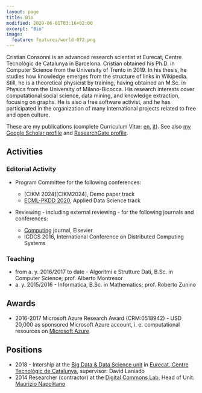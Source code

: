 ```yaml
---
layout: page
title: Bio
modified: 2020-06-01T03:16+02:00
excerpt: "Bio"
image:
  feature: features/world-072.png
---
```


Cristian Consonni is an advanced research scientist at Eurecat, Centre Tecnològic de Catalunya in
Barcelona. Cristian obtained his Ph.D. in Computer Science from the University of Trento in 2019.
In his thesis, he studies how knowledge emerges from the structure of links in Wikipedia. Still, he
is a theoretical physicist by training, having obtained an M.Sc. in Physics from the University of
Milano-Bicocca. His research interests cover computational social science, data mining, and
knowledge extraction, focusing on graphs. He is also a free software activist, and he has
participated in the organization of many international projects related to free and open culture.

These are my publications (complete Curriculum Vitæ: [en][encv], [it][itcv]).
See also [my Google Scholar profile][scholar] and [ResearchGate profile][researchgate].

## Activities

### Editorial Activity

* Program Committee for the following conferences:
  * [CIKM 2024][CIKM2024], Demo paper track
  * [ECML-PKDD 2020][ecml2020], Applied Data Science track

* Reviewing - including external reviewing - for the following journals
  and conferences:
  * [Computing][COMP] journal, Elsevier
  * ICDCS 2016, International Conference on Distributed Computing Systems

### Teaching

* from a. y. 2016/2017 to date - Algoritmi e Strutture Dati, B.Sc. in Computer Science;
  prof. Alberto Montresor
* a. y. 2015/2016 - Informatica, B.Sc. in Mathematics;
  prof. Roberto Zunino

## Awards

* 2016-2017 Microsoft Azure Research Award (CRM:0518942) - USD 20,000 as
  sponsored Microsoft Azure account, i. e. computational resources on
  [Microsoft Azure][azure]

## Positions

* 2018 - Intership at the [Big Data & Data Science unit][bigdata] in
  [Eurecat, Centre Tecnològic de Catalunya][eurecat], supervisor: David Laniado
* 2014 Researcher (contractor) at the [Digital Commons Lab][dcl],
  Head of Unit: [Maurizio Napolitano][napo]

[encv]: ./files/CV_Consonni_public_en.pdf
[itcv]: ./files/CV_Consonni_public_it.pdf
[scholar]: https://scholar.google.it/citations?hl=en&view_op=list_works&gmla=AJsN-F64Lis8rmWDuTFqARwsNXIyvMT-IuYfRp6916E-B5LdonOCcvaB-d-gbo1rG9kz3_swYOXS2uK38q8Z1G2M8lBGUwpqplf-Qv2q0H1azSyBgxT3eDE&user=3ncgdOUAAAAJ
[researchgate]: https://www.researchgate.net/profile/Cristian_Consonni
[ecml2020]: https://ecmlpkdd2020.net/organisation/programcommittee/
[COMP]: https://www.springer.com/journal/607
[azure]: https://azure.microsoft.com/
[bigdata]: https://eurecat.org/en/field-of-knowledge/big-data-data-science/
[eurecat]: https://eurecat.org/
[dcl]: https://digitalcommonslab.fbk.eu/
[napo]: https://digitalcommonslab.fbk.eu/people/profile/napolita
